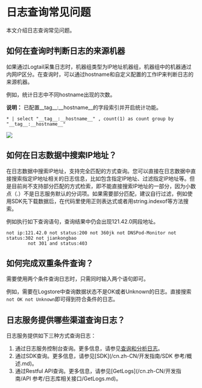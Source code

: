 # 日志查询常见问题

本文介绍日志查询常见问题。

## 如何在查询时判断日志的来源机器

如果通过Logtail采集日志时，机器组类型为IP地址机器组，机器组中的机器通过内网IP区分。在查询时，可以通过hostname和自定义配置的工作IP来判断日志的来源机器。

例如，统计日志中不同hostname出现的次数。

**说明：** 已配置\_\_tag\_\_:\_\_hostname\_\_的字段索引并开启统计功能。

```
* | select "__tag__:__hostname__" , count(1) as count group by "__tag__:__hostname__"
```

![](https://static-aliyun-doc.oss-accelerate.aliyuncs.com/assets/img/zh-CN/0217764161/p41659.png)

## 如何在日志数据中搜索IP地址？

在日志数据中搜索IP地址，支持完全匹配的方式查询。您可以直接在日志数据中直接搜索指定IP地址相关的日志信息，比如包含指定IP地址、过滤指定IP地址等。但是目前尚不支持部分匹配的方式检索，即不能直接搜索IP地址的一部分，因为小数点（.）不是日志服务默认的分词项。如果需要部分匹配，建议自行过滤，例如使用SDK先下载数据后，在代码里使用正则表达式或者用string.indexof等方法搜索。

例如执行如下查询语句，查询结果中仍会出现121.42.0网段地址。

```
not ip:121.42.0 not status:200 not 360jk not DNSPod-Monitor not status:302 not jiankongbao
        not 301 and status:403
```

## 如何完成双重条件查询？

需要使用两个条件查询日志时，只需同时输入两个语句即可。

例如，需要在Logstore中查询数据状态不是OK或者Unknown的日志。直接搜索`not OK not Unknown`即可得到符合条件的日志。

## 日志服务提供哪些渠道查询日志？

日志服务提供如下三种方式查询日志：

1.  通过日志服务控制台查询。更多信息，请参见[查询和分析日志](/cn.zh-CN/查询与分析/查询和分析日志.md)。
2.  通过SDK查询。更多信息，请参见[SDK](/cn.zh-CN/开发指南/SDK 参考/概述.md)。
3.  通过Restful API查询。更多信息，请参见[GetLogs](/cn.zh-CN/开发指南/API 参考/日志库相关接口/GetLogs.md)。

